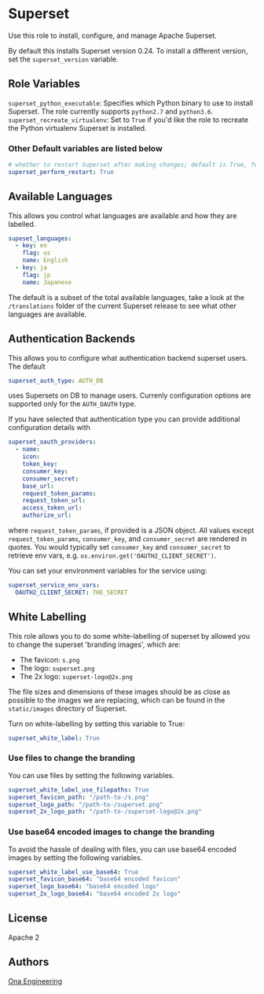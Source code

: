 # Superset

Use this role to install, configure, and manage Apache Superset.

By default this installs Superset version 0.24. To install a different version, set the `superset_version` variable.

## Role Variables

`superset_python_executable`: Specifies which Python binary to use to install Superset. The role currently supports `python2.7` and `python3.6`.
`superset_recreate_virtualenv`: Set to `True` if you'd like the role to recreate the Python virtualenv Superset is installed.

### Other Default variables are listed below

```yml
# whether to restart Superset after making changes; default is True, for a cluster you may wish to disable
superset_perform_restart: True
```

## Available Languages

This allows you control what languages are available and how they are labelled.

```yml
supeset_languages:
  - key: en
    flag: us
    name: English
  - key: ja
    flag: jp
    name: Japanese
```

The default is a subset of the total available languages, take a look at the `/translations` folder of the
current Superset release to see what other languages are available.

## Authentication Backends

This allows you to configure what authentication backend superset users. The default

```yml
superset_auth_type: AUTH_DB
```

uses Supersets on DB to manage users. Currenly configuration options are supported only for the `AUTH_OAUTH` type.

If you have selected that authentication type you can provide additional configuration details with

```yml
superset_oauth_providers:
  - name:
    icon:
    token_key:
    consumer_key:
    consumer_secret:
    base_url:
    request_token_params:
    request_token_url:
    access_token_url:
    authorize_url:
```

where `request_token_params`, if provided is a JSON object. All values except `request_token_params`, `consumer_key`,
and `consumer_secret` are rendered in quotes. You would typically set `consumer_key` and `consumer_secret` to
retrieve env vars, e.g. `os.environ.get('OAUTH2_CLIENT_SECRET')`.

You can set your environment variables for the service using:

```yml
superset_service_env_vars:
  OAUTH2_CLIENT_SECRET: THE_SECRET
```

## White Labelling

This role allows you to do some white-labelling of superset by allowed you to change the superset 'branding images', which are:

- The favicon: `s.png`
- The logo: `superset.png`
- The 2x logo: `superset-logo@2x.png`

The file sizes and dimensions of these images should be as close as possible to the images we are replacing, which can be found in the `static/images` directory of Superset.

Turn on white-labelling by setting this variable to True:

```yml
superset_white_label: True
```

### Use files to change the branding

You can use files by setting the following variables.

```yml
superset_white_label_use_filepaths: True
superset_favicon_path: "/path-to-/s.png"
superset_logo_path: "/path-to-/superset.png"
superset_2x_logo_path: "/path-to-/superset-logo@2x.png"
```

### Use base64 encoded images to change the branding

To avoid the hassle of dealing with files, you can use base64 encoded images by setting the following variables.

```yml
superset_white_label_use_base64: True
superset_favicon_base64: "base64 encoded favicon"
superset_logo_base64: "base64 encoded logo"
superset_2x_logo_base64: "base64 encoded 2x logo"
```

## License

Apache 2

## Authors

[Ona Engineering](https://ona.io)
